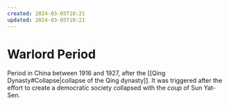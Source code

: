 ```yaml
---
created: 2024-03-05T10:21
updated: 2024-03-05T10:21
---
```


# Warlord Period

Period in China between 1916 and 1927, after the [[Qing Dynasty#Collapse|collapse of the Qing dynasty]]. It was triggered after the effort to create a democratic society collapsed with the _coup_ of Sun Yat-Sen.
